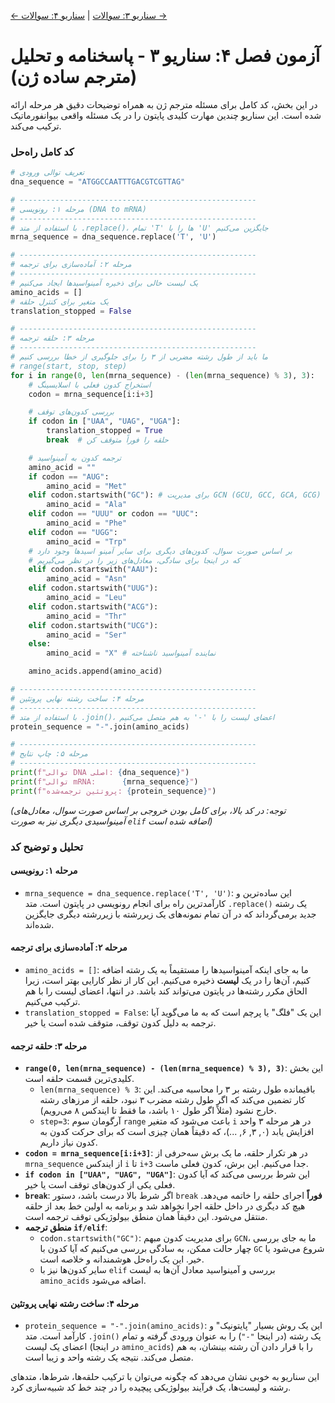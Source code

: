 [← سناریو ۳: سوالات](./scenario-03-questions.md) | [سناریو ۴: سوالات →](./scenario-04-questions.md)

# آزمون فصل ۴: سناریو ۳ - پاسخنامه و تحلیل (مترجم ساده ژن)

در این بخش، کد کامل برای مسئله مترجم ژن به همراه توضیحات دقیق هر مرحله ارائه شده است. این سناریو چندین مهارت کلیدی پایتون را در یک مسئله واقعی بیوانفورماتیک ترکیب می‌کند.

### کد کامل راه‌حل

```python
# تعریف توالی ورودی
dna_sequence = "ATGGCCAATTTGACGTCGTTAG"

# -----------------------------------------------------
# مرحله ۱: رونویسی (DNA to mRNA)
# -----------------------------------------------------
# با استفاده از متد .replace()، تمام 'T' ها را با 'U' جایگزین می‌کنیم
mrna_sequence = dna_sequence.replace('T', 'U')

# -----------------------------------------------------
# مرحله ۲: آماده‌سازی برای ترجمه
# -----------------------------------------------------
# یک لیست خالی برای ذخیره آمینواسیدها ایجاد می‌کنیم
amino_acids = []
# یک متغیر برای کنترل حلقه
translation_stopped = False

# -----------------------------------------------------
# مرحله ۳: حلقه ترجمه
# -----------------------------------------------------
# ما باید از طول رشته مضربی از ۳ را برای جلوگیری از خطا بررسی کنیم
# range(start, stop, step)
for i in range(0, len(mrna_sequence) - (len(mrna_sequence) % 3), 3):
    # استخراج کدون فعلی با اسلایسینگ
    codon = mrna_sequence[i:i+3]

    # بررسی کدون‌های توقف
    if codon in ["UAA", "UAG", "UGA"]:
        translation_stopped = True
        break  # حلقه را فوراً متوقف کن

    # ترجمه کدون به آمینواسید
    amino_acid = ""
    if codon == "AUG":
        amino_acid = "Met"
    elif codon.startswith("GC"): # برای مدیریت GCN (GCU, GCC, GCA, GCG)
        amino_acid = "Ala"
    elif codon == "UUU" or codon == "UUC":
        amino_acid = "Phe"
    elif codon == "UGG":
        amino_acid = "Trp"
    # بر اساس صورت سوال، کدون‌های دیگری برای سایر آمینو اسیدها وجود دارد
    # که در اینجا برای سادگی، معادل‌های زیر را در نظر می‌گیریم
    elif codon.startswith("AAU"):
        amino_acid = "Asn"
    elif codon.startswith("UUG"):
        amino_acid = "Leu"
    elif codon.startswith("ACG"):
        amino_acid = "Thr"
    elif codon.startswith("UCG"):
        amino_acid = "Ser"
    else:
        amino_acid = "X" # نماینده آمینواسید ناشناخته

    amino_acids.append(amino_acid)

# -----------------------------------------------------
# مرحله ۴: ساخت رشته نهایی پروتئین
# -----------------------------------------------------
# با استفاده از متد .join()، اعضای لیست را با '-' به هم متصل می‌کنیم
protein_sequence = "-".join(amino_acids)

# -----------------------------------------------------
# مرحله ۵: چاپ نتایج
# -----------------------------------------------------
print(f"توالی DNA اصلی: {dna_sequence}")
print(f"توالی mRNA:      {mrna_sequence}")
print(f"پروتئین ترجمه‌شده: {protein_sequence}")
```

_(توجه: در کد بالا، برای کامل بودن خروجی بر اساس صورت سوال، معادل‌های آمینواسیدی دیگری نیز به صورت `elif` اضافه شده است)_

### تحلیل و توضیح کد

#### مرحله ۱: رونویسی

- `mrna_sequence = dna_sequence.replace('T', 'U')`: این ساده‌ترین و کارآمدترین راه برای انجام رونویسی در پایتون است. متد `.replace()` یک رشته جدید برمی‌گرداند که در آن تمام نمونه‌های یک زیررشته با زیررشته دیگری جایگزین شده‌اند.

#### مرحله ۲: آماده‌سازی برای ترجمه

- `amino_acids = []`: ما به جای اینکه آمینواسیدها را مستقیماً به یک رشته اضافه کنیم، آن‌ها را در یک **لیست** ذخیره می‌کنیم. این کار از نظر کارایی بهتر است، زیرا الحاق مکرر رشته‌ها در پایتون می‌تواند کند باشد. در انتها، اعضای لیست را با هم ترکیب می‌کنیم.
- `translation_stopped = False`: این یک "فلگ" یا پرچم است که به ما می‌گوید آیا ترجمه به دلیل کدون توقف، متوقف شده است یا خیر.

#### مرحله ۳: حلقه ترجمه

- **`range(0, len(mrna_sequence) - (len(mrna_sequence) % 3), 3)`**: این بخش کلیدی‌ترین قسمت حلقه است.
  - `len(mrna_sequence) % 3`: باقیمانده طول رشته بر ۳ را محاسبه می‌کند. این کار تضمین می‌کند که اگر طول رشته مضرب ۳ نبود، حلقه از مرزهای رشته خارج نشود (مثلاً اگر طول ۱۰ باشد، ما فقط تا ایندکس ۸ می‌رویم).
  - `step=3`: آرگومان سوم `range` باعث می‌شود که متغیر `i` در هر مرحله ۳ واحد افزایش یابد (۰, ۳, ۶, ...)، که دقیقاً همان چیزی است که برای حرکت کدون به کدون نیاز داریم.
- **`codon = mrna_sequence[i:i+3]`**: در هر تکرار حلقه، ما یک برش سه‌حرفی از `mrna_sequence` از ایندکس `i` تا `i+3` جدا می‌کنیم. این برش، کدون فعلی ماست.
- **`if codon in ["UAA", "UAG", "UGA"]`**: این شرط بررسی می‌کند که آیا کدون فعلی یکی از کدون‌های توقف است یا خیر.
- **`break`**: اگر شرط بالا درست باشد، دستور `break` **فوراً** اجرای حلقه را خاتمه می‌دهد. هیچ کد دیگری در داخل حلقه اجرا نخواهد شد و برنامه به اولین خط بعد از حلقه منتقل می‌شود. این دقیقاً همان منطق بیولوژیکی توقف ترجمه است.
- **منطق ترجمه `if/elif`**:
  - `codon.startswith("GC")`: برای مدیریت کدون مبهم `GCN`، ما به جای بررسی چهار حالت ممکن، به سادگی بررسی می‌کنیم که آیا کدون با `GC` شروع می‌شود یا خیر. این یک راه‌حل هوشمندانه و خلاصه است.
  - سایر کدون‌ها نیز با `elif` بررسی و آمینواسید معادل آن‌ها به لیست `amino_acids` اضافه می‌شود.

#### مرحله ۴: ساخت رشته نهایی پروتئین

- `protein_sequence = "-".join(amino_acids)`: این یک روش بسیار "پایتونیک" و کارآمد است. متد `.join()` یک رشته (در اینجا `"-"`) را به عنوان ورودی گرفته و تمام اعضای یک لیست (در اینجا `amino_acids`) را با قرار دادن آن رشته بینشان، به هم متصل می‌کند. نتیجه یک رشته واحد و زیبا است.

این سناریو به خوبی نشان می‌دهد که چگونه می‌توان با ترکیب حلقه‌ها، شرط‌ها، متدهای رشته و لیست‌ها، یک فرآیند بیولوژیکی پیچیده را در چند خط کد شبیه‌سازی کرد.
